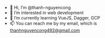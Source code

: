 - 👋 Hi, I’m @thanh-nguyencong
- 👀 I’m interested in web development
- 🌱 I’m currently learning VueJS, Dagger, GCP
- 📫 You can reach me by my email, which is thanhnguyencong492@gmail.com

<!---
thanh-nguyencong/thanh-nguyencong is a ✨ special ✨ repository because its `README.md` (this file) appears on your GitHub profile.
You can click the Preview link to take a look at your changes.
--->
